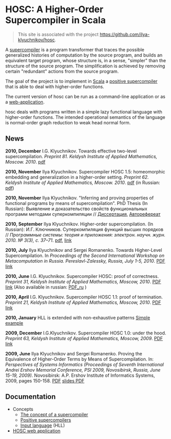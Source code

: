 # HOSC: A Higher-Order Supercompiler in Scala

> This site is associated with the project <https://github.com/ilya-klyuchnikov/hosc>.

A [supercompiler](http://sites.google.com/site/keldyshscp/Home/supercompilerconcept)
is a program transformer that traces the possible 
generalized histories of computation by the source program, and builds an 
equivalent target program, whose structure is, in a sense, "simpler" than the 
structure of the source program. The simplification is achieved by removing 
certain "redundant" actions from the source program.

The goal of the project is to implement in [Scala](http://www.scala-lang.org) a
[positive supercompiler](http://sites.google.com/site/keldyshscp/Home/positive-supercompilers)
that is able to deal with higher-order functions.

The current version of hosc can be run as a command-line application
or as a [web-application](http://hosc.appspot.com).

hosc deals with programs written in a
simple lazy functional language with higher-order functions.
The intended operational semantics of the language is normal-order graph 
reduction to weak head normal form.

## News ##

**2010, December** I.G. Klyuchnikov. Towards effective two-level 
supercompilation. _Preprint 81. Keldysh Institute of Applied Mathematics, 
Moscow. 2010_.
[pdf](http://pat.keldysh.ru/~ilya/preprints/2LevelHosc_en.pdf)

**2010, November** Ilya Klyuchnikov. Supercompiler HOSC 1.5: homeomorphic 
embedding and generalization in a higher-order setting. _Preprint 62. Keldysh 
Institute of Applied Mathematics, Moscow. 2010_. 
[pdf](http://pat.keldysh.ru/~ilya/preprints/HOSC15_en.pdf)
(in Russian: [pdf](http://pat.keldysh.ru/~ilya/preprints/HOSC15_ru.pdf))

**2010, November** Ilya Klyuchnikov. "Inferring and proving properties of 
functional programs by means of supercompilation". PhD Thesis (In Russian):
Выявление и доказательство свойств функциональных программ методами 
суперкомпиляции // 
[Диссертация](http://pat.keldysh.ru/~ilya/klyuchnikov-phd.pdf), 
[Авторефереат](http://pat.keldysh.ru/~ilya/klyuchnikov-avtoreferat.pdf)

**2010, September** Ilya Klyuchnikov. Higher-order supercompilation. (In 
Russian): И.Г. Ключников. Суперкомпиляция функций высших порядков // 
_Программные системы: теория и приложения: электрон. научн. журн. 2010. № 3(3), 
с. 37–71_. [pdf](http://psta.psiras.ru/read/psta2010_3_37-71.pdf), 
[link](http://psta.psiras.ru/2010/03(003)/content-03(003).html)

**2010, July** Ilya Klyuchnikov and Sergei Romanenko. Towards Higher-Level 
Supercompilation. In _Proceedings of the Second International Workshop on 
Metacomputation in Russia. Pereslavl-Zalessky, Russia, July 1-5, 2010_. 
[PDF](https://storage.googleapis.com/google-code-archive-downloads/v2/code.google.com/hosc/TowardsHLSC.pdf) 
[link](http://meta2010.pereslavl.ru/)

**2010, June** I.G. Klyuchnikov. Supercompiler HOSC: proof of correctness.
_Preprint 31, Keldysh Institute of Applied Mathematics, Moscow, 2010_. 
[PDF](https://storage.googleapis.com/google-code-archive-downloads/v2/code.google.com/hosc/HOSC_Correctness_en.pdf) 
[link](http://library.keldysh.ru/preprint.asp?lg=e&id=2010-31)
(Also available in russian: 
[PDF\_ru](https://storage.googleapis.com/google-code-archive-downloads/v2/code.google.com/hosc/HOSC_Correctness_ru.pdf) )

**2010, April** I.G. Klyuchnikov. Supercompiler HOSC 1.1: proof of termination.
_Preprint 21, Keldysh Institute of Applied Mathematics, Moscow, 2010_. 
[PDF](https://storage.googleapis.com/google-code-archive-downloads/v2/code.google.com/hosc/Klyuchnikov_HOSC_proof_of_termination.pdf)
[link](http://library.keldysh.ru/preprint.asp?lg=e&id=2010-21)

**2010, January** HLL is extended with non-exhaustive patterns
[Simple example](http://hosc.appspot.com/view?key=agpzfmhvc2MtaHJkcjULEgZBdXRob3IiGmlseWEua2x5dWNobmlrb3ZAZ21haWwuY29tDAsSB1Byb2dyYW0Y27MBDA)

**2009, December** I.G.Klyuchnikov. Supercompiler HOSC 1.0: under the hood. 
_Preprint 63, Keldysh Institute of Applied Mathematics, Moscow, 2009_. 
[PDF](https://storage.googleapis.com/google-code-archive-downloads/v2/code.google.com/hosc/Klyuchnikov_HOSC_under_the_hood.pdf) 
[link](http://library.keldysh.ru/preprint.asp?lg=e&id=2009-63)

**2009, June** Ilya Klyuchnikov and Sergei Romanenko. Proving the Equivalence of 
Higher-Order Terms by Means of Supercompilation. In: _Perspectives of Systems 
Informatics (Proceedings of Seventh International Andrei Ershov Memorial 
Conference, PSI 2009, Novosibirsk, Russia, June 15-19, 2009)._ Novosibirsk: A.P. 
Ershov Institute of Informatics Systems, 2009, pages 150-158. 
[PDF](https://storage.googleapis.com/google-code-archive-downloads/v2/code.google.com/hosc/Klyuchnikov__Romanenko_Proving_the_Equivalence_of_Higher_Order_Terms_by_Means_of_Supercompilation.pdf)
[slides PDF](https://storage.googleapis.com/google-code-archive-downloads/v2/code.google.com/hosc/psi09.pdf)

## Documentation

* Concepts
    - [The concept of a supercompiler](http://sites.google.com/site/keldyshscp/Home/supercompilerconcept)
    - [Positive supercompilers](http://sites.google.com/site/keldyshscp/Home/positive-supercompilers)
    - [Input language](HigherOrderLazyLanguage.md) (HLL)
* [HOSC web application](http://hosc.appspot.com/)
